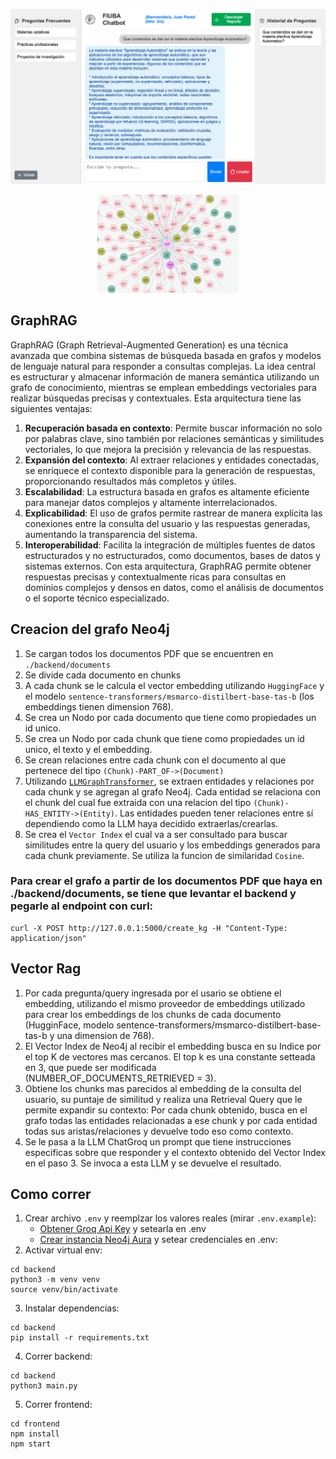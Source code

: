 <p align="center">
  <img src="./chatbot.png" alt="Chatbot"  />
</p>

<p align="center">
  <img src="./graph.png" alt="Graph" width="45%" />
</p>



## GraphRAG

GraphRAG (Graph Retrieval-Augmented Generation) es una técnica avanzada que combina sistemas de búsqueda basada en grafos y modelos de lenguaje natural para responder a consultas complejas. La idea central es estructurar y almacenar información de manera semántica utilizando un grafo de conocimiento, mientras se emplean embeddings vectoriales para realizar búsquedas precisas y contextuales. Esta arquitectura tiene las siguientes ventajas:

1. **Recuperación basada en contexto**: Permite buscar información no solo por palabras clave, sino también por relaciones semánticas y similitudes vectoriales, lo que mejora la precisión y relevancia de las respuestas.
2. **Expansión del contexto**: Al extraer relaciones y entidades conectadas, se enriquece el contexto disponible para la generación de respuestas, proporcionando resultados más completos y útiles.
3. **Escalabilidad**: La estructura basada en grafos es altamente eficiente para manejar datos complejos y altamente interrelacionados.
4. **Explicabilidad**: El uso de grafos permite rastrear de manera explícita las conexiones entre la consulta del usuario y las respuestas generadas, aumentando la transparencia del sistema.
5. **Interoperabilidad**: Facilita la integración de múltiples fuentes de datos estructurados y no estructurados, como documentos, bases de datos y sistemas externos.
Con esta arquitectura, GraphRAG permite obtener respuestas precisas y contextualmente ricas para consultas en dominios complejos y densos en datos, como el análisis de documentos o el soporte técnico especializado.



## Creacion del grafo Neo4j
1. Se cargan todos los documentos PDF que se encuentren en `./backend/documents`
2. Se divide cada documento en chunks
3. A cada chunk se le calcula el vector embedding utilizando `HuggingFace` y el modelo `sentence-transformers/msmarco-distilbert-base-tas-b` (los embeddings tienen dimension 768).
4. Se crea un Nodo por cada documento que tiene como propiedades un id unico.
5. Se crea un Nodo por cada chunk que tiene como propiedades un id unico, el texto y el embedding.
6. Se crean relaciones entre cada chunk con el documento al que pertenece del tipo `(Chunk)-PART_OF->(Document)`
7. Utilizando [`LLMGraphTransformer`](https://python.langchain.com/v0.1/docs/use_cases/graph/constructing/#llm-graph-transformer), se extraen entidades y relaciones por cada chunk y se agregan al grafo Neo4j. Cada entidad se relaciona con el chunk del cual fue extraida con una relacion del tipo `(Chunk)-HAS_ENTITY->(Entity)`. Las entidades pueden tener relaciones entre sí dependiendo como la LLM haya decidido extraerlas/crearlas.
8. Se crea el `Vector Index` el cual va a ser consultado para buscar similitudes entre la query del usuario y los embeddings generados para cada chunk previamente. Se utiliza la funcion de similaridad `Cosine`.

### Para crear el grafo a partir de los documentos PDF que haya en ./backend/documents, se tiene que levantar el backend y pegarle al endpoint con curl:
```
curl -X POST http://127.0.0.1:5000/create_kg -H "Content-Type: application/json"
```

## Vector Rag
1. Por cada pregunta/query ingresada por el usario se obtiene el embedding, utilizando el mismo proveedor de embeddings utilizado para crear los embeddings de los chunks de cada documento (HugginFace, modelo sentence-transformers/msmarco-distilbert-base-tas-b y una dimension de 768).
2. El Vector Index de Neo4j al recibir el embedding busca en su Indice por el top K de vectores mas cercanos. El top k es una constante setteada en 3, que puede ser modificada (NUMBER_OF_DOCUMENTS_RETRIEVED = 3).
3. Obtiene los chunks mas parecidos al embedding de la consulta del usuario, su puntaje de similitud y realiza una Retrieval Query que le permite expandir su contexto: Por cada chunk obtenido, busca en el grafo todas las entidades relacionadas a ese chunk y por cada entidad todas sus aristas/relaciones y devuelve todo eso como contexto.
4. Se le pasa a la LLM ChatGroq un prompt que tiene instrucciones especificas sobre que responder y el contexto obtenido del Vector Index en el paso 3. Se invoca a esta LLM y se devuelve el resultado. 
 

## Como correr



1. Crear archivo `.env` y reemplzar los valores reales (mirar `.env.example`):
     - [Obtener Groq Api Key](https://console.groq.com/keys) y setearla en .env 
     - [Crear instancia Neo4j Aura](https://neo4j.com/docs/aura/auradb/getting-started/create-database/#:~:text=To%20create%20an%20AuraDB%20Virtual,storage%20allocated%20to%20the%20instance.) y setear credenciales en .env:
2. Activar virtual env:
```
cd backend
python3 -m venv venv
source venv/bin/activate
```
3. Instalar dependencias:
```
cd backend
pip install -r requirements.txt
```
4. Correr backend:
```
cd backend
python3 main.py
```
5. Correr frontend:
```
cd frontend
npm install
npm start
```
